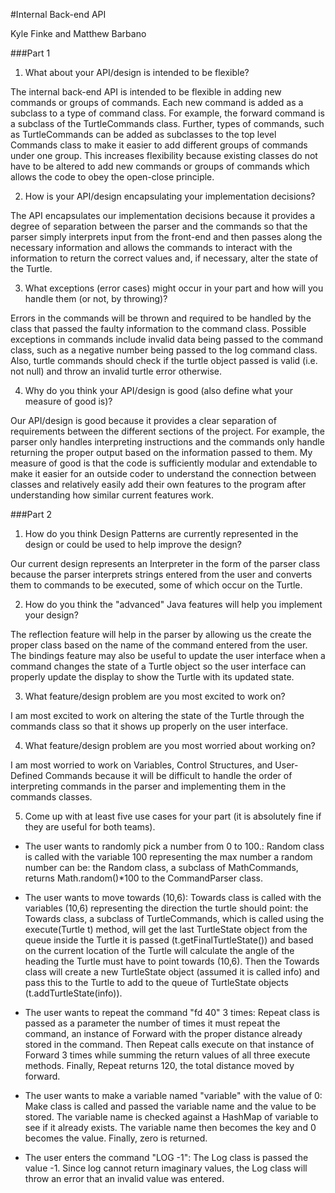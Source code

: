 #Internal Back-end API

Kyle Finke and Matthew Barbano

###Part 1

1. What about your API/design is intended to be flexible?

The internal back-end API is intended to be flexible in adding new commands or groups of commands. Each new command is added as a subclass to a type of command class. For example, the forward command is a subclass of the TurtleCommands class. Further, types of commands, such as TurtleCommands can be added as subclasses to the top level Commands class to make it easier to add different groups of commands under one group. This increases flexibility because existing classes do not have to be altered to add new commands or groups of commands which allows the code to obey the open-close principle.

2. How is your API/design encapsulating your implementation decisions?

The API encapsulates our implementation decisions because it provides a degree of separation between the parser and the commands so that the parser simply interprets input from the front-end and then passes along the necessary information and allows the commands to interact with the information to return the correct values and, if necessary, alter the state of the Turtle.

3. What exceptions (error cases) might occur in your part and how will you handle them (or not, by throwing)?

Errors in the commands will be thrown and required to be handled by the class that passed the faulty information to the command class. Possible exceptions in commands include invalid data being passed to the command class, such as a negative number being passed to the log command class. Also, turtle commands should check if the turtle object passed is valid (i.e. not null) and throw an invalid turtle error otherwise.

4. Why do you think your API/design is good (also define what your measure of good is)?

Our API/design is good because it provides a clear separation of requirements between the different sections of the project. For example, the parser only handles interpreting instructions and the commands only handle returning the proper output based on the information passed to them. My measure of good is that the code is sufficiently modular and extendable to make it easier for an outside coder to understand the connection between classes and relatively easily add their own features to the program after understanding how similar current features work.


###Part 2

1. How do you think Design Patterns are currently represented in the design or could be used to help improve the design?

Our current design represents an Interpreter in the form of the parser class because the parser interprets strings entered from the user and converts them to commands to be executed, some of which occur on the Turtle. 

2. How do you think the "advanced" Java features will help you implement your design?

The reflection feature will help in the parser by allowing us the create the proper class based on the name of the command entered from the user. The bindings feature may also be useful to update the user interface when a command changes the state of a Turtle object so the user interface can properly update the display to show the Turtle with its updated state.

3. What feature/design problem are you most excited to work on?

I am most excited to work on altering the state of the Turtle through the commands class so that it shows up properly on the user interface.

4. What feature/design problem are you most worried about working on?

I am most worried to work on Variables, Control Structures, and User-Defined Commands because it will be difficult to handle the order of interpreting commands in the parser and implementing them in the commands classes.

5. Come up with at least five use cases for your part (it is absolutely fine if they are useful for both teams).

* The user wants to randomly pick a number from 0 to 100.:  Random class is called with the variable 100 representing the max number a random number can be: the Random class, a subclass of MathCommands, returns Math.random()*100 to the CommandParser class.

* The user wants to move towards (10,6): Towards class is called with the variables (10,6) representing the direction the turtle should point: the Towards class, a subclass of TurtleCommands, which is called using the execute(Turtle t) method, will get the last TurtleState object from the queue inside the Turtle it is passed (t.getFinalTurtleState()) and based on the current location of the Turtle will calculate the angle of the heading the Turtle must have to point towards (10,6). Then the Towards class will create a new TurtleState object (assumed it is called info) and pass this to the Turtle to add to the queue of TurtleState objects (t.addTurtleState(info)).

* The user wants to repeat the command "fd 40" 3 times: Repeat class is passed as a parameter the number of times it must repeat the command, an instance of Forward with the proper distance already stored in the command. Then Repeat calls execute on that instance of Forward 3 times while summing the return values of all three execute methods. Finally, Repeat returns 120, the total distance moved by forward.

* The user wants to make a variable named "variable" with the value of 0: Make class is called and passed the variable name and the value to be stored. The variable name is checked against a HashMap of variable to see if it already exists. The variable name then becomes the key and 0 becomes the value. Finally, zero is returned.

* The user enters the command "LOG -1": The Log class is passed the value -1. Since log cannot return imaginary values, the Log class will throw an error that an invalid value was entered.